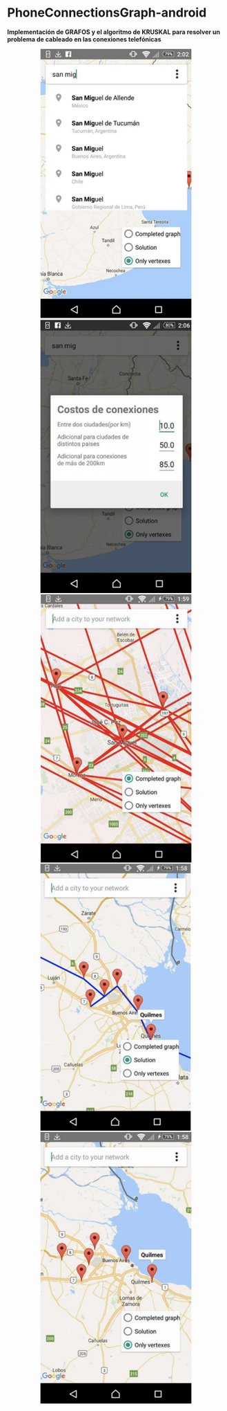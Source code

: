 # PhoneConnectionsGraph-android

**Implementación de GRAFOS y el algoritmo de KRUSKAL para resolver un problema
de cableado en las conexiones telefónicas**

<p align="center">
  <img src="graphOne.png" width="350"/>
  <img src="graphTwo.png" width="350"/>
  <img src="graphThree.png" width="350"/>
  <img src="graphFour.png" width="350"/>
  <img src="graphFive.png" width="350" />
</p>
